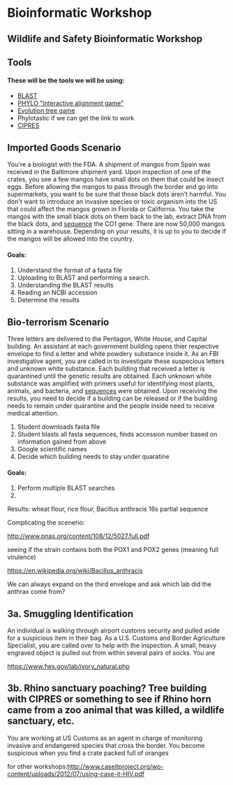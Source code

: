 # Bioinformatic Workshop 
## Wildlife and Safety Bioinformatic Workshop


## Tools
#### These will be the tools we will be using:

* [BLAST](https://blast.ncbi.nlm.nih.gov/Blast.cgi?PAGE_TYPE=BlastSearch)
* [PHYLO "Interactive alignment game"](http://phylo.cs.mcgill.ca "Interactive alignment game")
* [Evolution tree game](http://tidal.northwestern.edu/blog/bat/#level1)
* Phylotastic if we can get the link to work
* [CIPRES](http://www.phylo.org)



## Imported Goods Scenario

You're a biologist with the FDA. A shipment of mangos from Spain was received in the Baltimore shipment yard. Upon inspection of one of the crates, you see a few mangos have small dots on them that could be insect eggs. Before allowing the mangos to pass through the border and go into supermarkets, you want to be sure that those black dots aren't harmful. You don't want to introduce an invasive species or toxic organism into the US that could affect the mangos grown in Florida or California. You take the mangos with the small black dots on them back to the lab, extract DNA from the black dots, and [sequence](https://github.com/gwcbi/Bioinformatic_workshops/blob/master/sample_1.fasta) the CO1 gene. There are now 50,000 mangos sitting in a warehouse. Depending on your results, it is up to you to decide if the mangos will be allowed into the country.

#### Goals: 
1. Understand the format of a fasta file
2. Uploading to BLAST and performing a search.
3. Understanding the BLAST results
4. Reading an NCBI accession
5. Determine the results





## Bio-terrorism Scenario 

Three letters are delivered to the Pentagon, White House, and Capital building. An assistant at each government building opens thier respective envelope to find a letter and white powdery substance inside it. As an FBI investigative agent, you are called in to investigate these suspecious letters and unknown white substance. Each building that received a letter is quarantined until the genetic results are obtained. Each unknown white substance was amplified with primers useful for identifying most plants, animals, and bacteria, and [sequences](https://github.com/gwcbi/Bioinformatic_workshops) were obtained. Upon receiving the results, you need to decide if a building can be released or if the building needs to remain under quarantine and the people inside need to receive medical attention.

1) Student downloads fasta file
2) Student blasts all fasta sequences, finds accession number based on information gained from above
3) Google scientific names
4) Decide which building needs to stay under quaratine

#### Goals: 
1. Perform multiple BLAST searches
2. 

Results: wheat flour, rice flour, Bacillus anthracis 16s partial sequence


Complicating the scenerio:

http://www.pnas.org/content/108/12/5027.full.pdf

seeing if the strain contains both the POX1 and POX2 genes (meaning full virulence)

https://en.wikipedia.org/wiki/Bacillus_anthracis

We can always expand on the third envelope and ask which lab did the anthrax come from?


## 3a. Smuggling Identification

An individual is walking through airport customs security and pulled aside for a suspicious item in their bag. As a U.S. Customs and Border Agriculture Specialist, you are called over to help with the inspection. A small, heavy engraved object is pulled out from within several pairs of socks. You are 

https://www.fws.gov/lab/ivory_natural.php


## 3b. Rhino sanctuary poaching? Tree building with CIPRES or something to see if Rhino horn came from a zoo animal that was killed, a wildlife sanctuary, etc. 

You are working at US Customs as an agent in charge of monitoring invasive and endangered species that cross the border. You become suspicious when you find a crate packed full of oranges 




for other workshops:http://www.caseitproject.org/wp-content/uploads/2012/07/using-case-it-HIV.pdf


